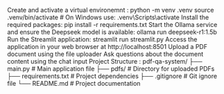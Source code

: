 Create and activate a virtual environemnt : python -m venv .venv source .venv/bin/activate  # On Windows use: .venv\Scripts\activate
Install the required packages: pip install -r requirements.txt
Start the Ollama service and ensure the Deepseek model is available: ollama run deepseek-r1:1.5b
Run the Streamlit application: streamlit run streamlit.py
Access the application in your web browser at http://localhost:8501
Upload a PDF document using the file uploader
Ask questions about the document content using the chat input
Project Structure :
pdf-qa-system/
├── main.py                # Main application file
├── pdfs/                  # Directory for uploaded PDFs
├── requirements.txt       # Project dependencies
├── .gitignore             # Git ignore file
└── README.md              # Project documentation

